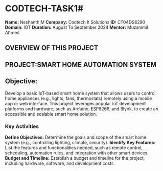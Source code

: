 # CODTECH-TASK1#
**Name:** Neshanth M
**Company:** Codtech It Solutions
**ID:** CT04DS6290
**Domain:** IOT
**Duration:** August To September 2024
**Mentor:** Muzammil Ahmed


## OVERVIEW OF THIS PROJECT

## PROJECT:SMART HOME AUTOMATION SYSTEM

## Objective:
Develop a basic IoT-based smart home system that allows users to control home appliances (e.g., lights, fans, thermostats) remotely using a mobile app or web interface. This project leverages popular IoT development platforms and hardware, such as Arduino, ESP8266, and Blynk, to create an accessible and scalable smart home solution.

### Key Activities
**Define Objectives:** Determine the goals and scope of the smart home system (e.g., controlling lighting, climate, security).
**Identify Key Features:** List the features and functionalities needed, such as remote control, scheduling, automation rules, and integration with other smart devices.
**Budget and Timeline:** Establish a budget and timeline for the project, including hardware, software, and development costs.
